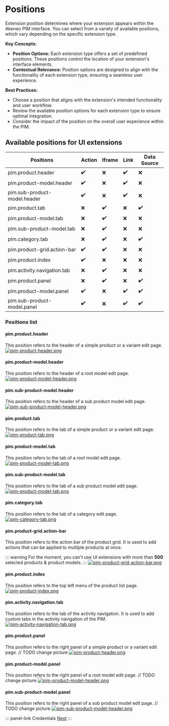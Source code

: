 # Positions

Extension position determines where your extension appears within the Akeneo PIM interface. You can select from a variety of available positions, which vary depending on the specific extension type.

**Key Concepts:**

* **Position Options:** Each extension type offers a set of predefined positions. These positions control the location of your extension's interface elements.
* **Contextual Relevance:** Position options are designed to align with the functionality of each extension type, ensuring a seamless user experience.

**Best Practices:**

* Choose a position that aligns with the extension's intended functionality and user workflow.
* Review the available position options for each extension type to ensure optimal integration.
* Consider the impact of the position on the overall user experience within the PIM.


## Available positions for UI extensions


| Positions                    | Action | Iframe | Link  | Data Source   |
|------------------------------|--------|--------|-------|---------------|
| pim.product.header           | ✔️     | ❌     | ✔️    | ❌            |
| pim.product-model.header     | ✔️     | ❌     | ✔️    | ❌            |
| pim.sub-product-model.header | ✔️     | ❌     | ✔️    | ❌            |
| pim.product.tab              | ❌     | ✔️     | ❌    | ✔️            |
| pim.product-model.tab        | ❌     | ✔️     | ❌    | ❌            |
| pim.sub-product-model.tab    | ❌     | ✔️     | ❌    | ❌            |
| pim.category.tab             | ❌     | ✔️     | ❌    | ✔️            |
| pim.product-grid.action-bar  | ✔️     | ✔️     | ❌    | ❌            |
| pim.product.index            | ✔️     | ❌     | ❌    | ❌            |
| pim.activity.navigation.tab  | ❌     | ✔️     | ❌    | ❌            |
| pim.product.panel            | ❌     | ✔️     | ❌    | ✔️            |
| pim.product-model.panel      | ✔️     | ❌     | ✔️    | ✔️            |
| pim.sub-product-model.panel  | ✔️     | ❌     | ✔️    | ✔️            |

### Positions list

#### pim.product.header
This position refers to the header of a simple product or a variant edit page.
[![pim-product-header.png](../img/extensions/ui-extensions/positions/pim-product-header.png)](../img/extensions/ui-extensions/positions/pim-product-header.png)

#### pim.product-model.header
This position refers to the header of a root model edit page.
[![pim-product-model-header.png](../img/extensions/ui-extensions/positions/pim-product-model-header.png)](../img/extensions/ui-extensions/positions/pim-product-model-header.png)

#### pim.sub-product-model.header
This position refers to the header of a sub product model edit page.
[![pim-sub-product-model-header.png](../img/extensions/ui-extensions/positions/pim-sub-product-model-header.png)](../img/extensions/ui-extensions/positions/pim-sub-product-model-header.png)

#### pim.product.tab
This position refers to the tab of a simple product or a variant edit page.
[![pim-product-tab.png](../img/extensions/ui-extensions/positions/pim-product-tab.png)](../img/extensions/ui-extensions/positions/pim-product-tab.png)

#### pim.product-model.tab
This position refers to the tab of a root model edit page.
[![pim-product-model-tab.png](../img/extensions/ui-extensions/positions/pim-product-model-tab.png)](../img/extensions/ui-extensions/positions/pim-product-model-tab.png)

#### pim.sub-product-model.tab
This position refers to the tab of a sub product model edit page.
[![pim-product-model-tab.png](../img/extensions/ui-extensions/positions/pim-product-model-tab.png)](../img/extensions/ui-extensions/positions/pim-product-model-tab.png)

#### pim.category.tab
This position refers to the tab of a category edit page.
[![pim-category-tab.png](../img/extensions/ui-extensions/positions/pim-category-tab.png)](../img/extensions/ui-extensions/positions/pim-category-tab.png)

#### pim.product-grid.action-bar
This position refers to the action bar of the product grid. It is used to add actions that can be applied to multiple products at once.

::: warning
For the moment, you can't use UI extensions with more than **500** selected products & product models.
:::
[![pim-product-grid-action-bar.png](../img/extensions/ui-extensions/positions/pim-product-grid-action-bar.png)](../img/extensions/ui-extensions/positions/pim-product-grid-action-bar.png)

#### pim.product.index
This position refers to the top left menu of the product list page.
[![pim-product-index.png](../img/extensions/ui-extensions/positions/pim-product-index.png)](../img/extensions/ui-extensions/positions/pim-product-index.png)

#### pim.activity.navigation.tab
This position refers to the tab of the activity navigation. It is used to add custom tabs in the activity navigation of the PIM.
[![pim-activity-navigation-tab.png](../img/extensions/ui-extensions/positions/pim-activity-navigation-tab.png)](../img/extensions/ui-extensions/positions/pim-activity-navigation-tab.png)

#### pim.product.panel
This position refers to the right panel of a simple product or a variant edit page.
// TODO change picture
[![pim-product-header.png](../img/extensions/ui-extensions/positions/pim-product-header.png)](../img/extensions/ui-extensions/positions/pim-product-header.png)

#### pim.product-model.panel
This position refers to the right panel of a root model edit page.
// TODO change picture
[![pim-product-model-header.png](../img/extensions/ui-extensions/positions/pim-product-model-header.png)](../img/extensions/ui-extensions/positions/pim-product-model-header.png)

#### pim.sub-product-model.panel
This position refers to the right panel of a sub product model edit page.
// TODO change picture
[![pim-sub-product-model-header.png](../img/extensions/ui-extensions/positions/pim-sub-product-model-header.png)](../img/extensions/ui-extensions/positions/pim-sub-product-model-header.png)

::: panel-link Credentials [Next](/extensions/credentials.html)
:::
